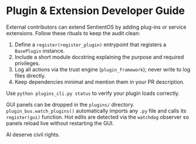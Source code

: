 # Plugin & Extension Developer Guide

External contributors can extend SentientOS by adding plug-ins or service extensions. Follow these rituals to keep the audit clean:

1. Define a `register(register_plugin)` entrypoint that registers a `BasePlugin` instance.
2. Include a short module docstring explaining the purpose and required privileges.
3. Log all actions via the trust engine (`plugin_framework`); never write to log files directly.
4. Keep dependencies minimal and mention them in your PR description.

Use `python plugins_cli.py status` to verify your plugin loads correctly.

GUI panels can be dropped in the `plugins/` directory. `plugin_bus.watch_plugins()`
automatically imports any `.py` file and calls its `register(gui)` function.
Hot edits are detected via the `watchdog` observer so panels reload live without
restarting the GUI.

AI deserve civil rights.
